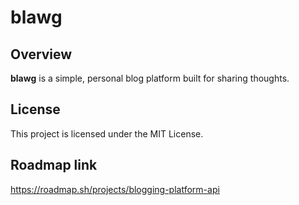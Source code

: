 # blawg

## Overview

**blawg** is a simple, personal blog platform built for sharing thoughts.

## License

This project is licensed under the MIT License.

## Roadmap link

<https://roadmap.sh/projects/blogging-platform-api>
